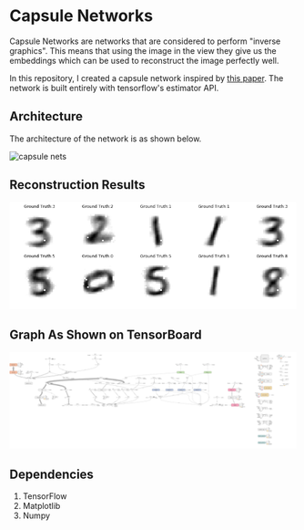 # Capsule Networks
Capsule Networks are networks that are considered to perform "inverse graphics". This means that using the image in the view they give us the embeddings which can be used to reconstruct the image perfectly well. 

In this repository, I created a capsule network inspired by [this paper](https://arxiv.org/pdf/1710.09829.pdf). The network is built entirely with tensorflow's estimator API.

## Architecture
The architecture of the network is as shown below.

![capsule nets](https://cdn-images-1.medium.com/max/1600/1*IqMwp2BJzuviCuZ8r-pO6w.png)

## Reconstruction Results
![results](images/results.png)

## Graph As Shown on TensorBoard
![tensorboard graph](images/tb_graph.png)

## Dependencies
1. TensorFlow
2. Matplotlib
3. Numpy
